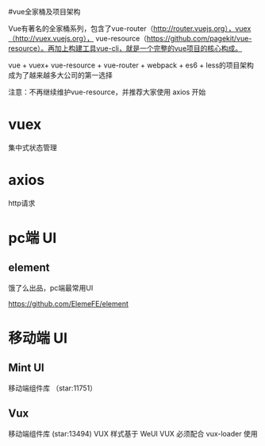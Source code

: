 
#vue全家桶及项目架构

Vue有著名的全家桶系列，包含了vue-router（http://router.vuejs.org），vuex（http://vuex.vuejs.org）， vue-resource（https://github.com/pagekit/vue-resource）。再加上构建工具vue-cli，就是一个完整的vue项目的核心构成。


vue + vuex+ vue-resource + vue-router + webpack + es6 + less的项目架构成为了越来越多大公司的第一选择


注意：不再继续维护vue-resource，并推荐大家使用 axios 开始



# vuex

集中式状态管理


# axios

http请求




# pc端 UI

## element

饿了么出品，pc端最常用UI

https://github.com/ElemeFE/element

# 移动端 UI

## Mint UI

移动端组件库  （star:11751）


## Vux

移动端组件库	   (star:13494)
VUX 样式基于 WeUI
VUX 必须配合 vux-loader 使用
